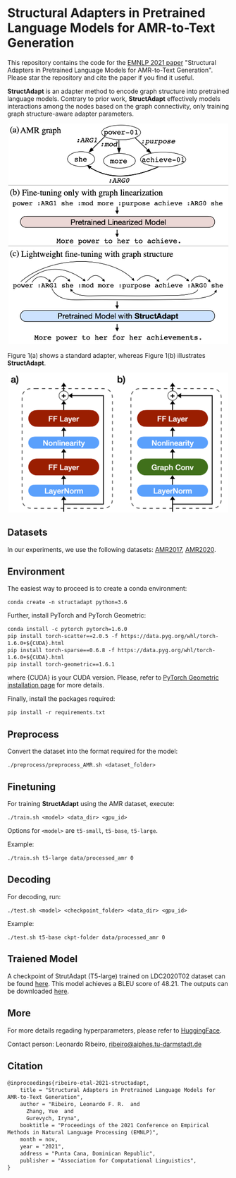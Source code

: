 # Structural Adapters in Pretrained Language Models for AMR-to-Text Generation

This repository contains the code for the [EMNLP 2021 paper](https://arxiv.org/pdf/2103.09120.pdf) "Structural Adapters in Pretrained Language Models for AMR-to-Text Generation". Please star the repository and cite the paper if you find it useful. 

**StructAdapt** is an adapter method to encode graph structure into pretrained language models. Contrary to prior work, **StructAdapt** effectively models interactions among the nodes based on the graph connectivity, only training graph
structure-aware adapter parameters.

<p align="center">
<img src="img/figure1-adapter-paper.png" width="500">
</p>

Figure 1(a) shows a standard adapter, whereas Figure 1(b) illustrates **StructAdapt**.
<p align="center">
<img src="img/adapter.png" width="500">
</p>

## Datasets

In our experiments, we use the following datasets: [AMR2017](https://catalog.ldc.upenn.edu/LDC2017T10), [AMR2020](https://catalog.ldc.upenn.edu/LDC2020T02).

## Environment

The easiest way to proceed is to create a conda environment:
```
conda create -n structadapt python=3.6
```

Further, install PyTorch and PyTorch Geometric:

```
conda install -c pytorch pytorch=1.6.0
pip install torch-scatter==2.0.5 -f https://data.pyg.org/whl/torch-1.6.0+${CUDA}.html
pip install torch-sparse==0.6.8 -f https://data.pyg.org/whl/torch-1.6.0+${CUDA}.html
pip install torch-geometric==1.6.1
```
where {CUDA} is your CUDA version. Please, refer to [PyTorch Geometric installation page](https://pytorch-geometric.readthedocs.io/en/latest/notes/installation.html) for more details.

Finally, install the packages required:

```
pip install -r requirements.txt
```

## Preprocess

Convert the dataset into the format required for the model:

```
./preprocess/preprocess_AMR.sh <dataset_folder>
```


## Finetuning

For training **StructAdapt** using the AMR dataset, execute:
```
./train.sh <model> <data_dir> <gpu_id> 
```
 
Options for `<model>` are `t5-small`, `t5-base`, `t5-large`. 

Example:
```
./train.sh t5-large data/processed_amr 0
```


## Decoding

For decoding, run:
```
./test.sh <model> <checkpoint_folder> <data_dir> <gpu_id>
```

Example:
```
./test.sh t5-base ckpt-folder data/processed_amr 0
```


## Traiened Model

A checkpoint of StrutAdapt (T5-large) trained on LDC2020T02 dataset can be found [here](https://public.ukp.informatik.tu-darmstadt.de/ribeiro/structadapt/ckpt_amr2020.tar.gz). This model achieves a BLEU score of 48.21. The outputs can be downloaded [here](https://raw.githubusercontent.com/UKPLab/StructAdapt/master/outputs/test_generations.txt).

## More
For more details regading hyperparameters, please refer to [HuggingFace](https://huggingface.co/).


Contact person: Leonardo Ribeiro, ribeiro@aiphes.tu-darmstadt.de

## Citation

```
@inproceedings{ribeiro-etal-2021-structadapt,
    title = "Structural Adapters in Pretrained Language Models for AMR-to-Text Generation",
    author = "Ribeiro, Leonardo F. R.  and
      Zhang, Yue  and
      Gurevych, Iryna",
    booktitle = "Proceedings of the 2021 Conference on Empirical Methods in Natural Language Processing (EMNLP)",
    month = nov,
    year = "2021",
    address = "Punta Cana, Dominican Republic",
    publisher = "Association for Computational Linguistics",
}
```
